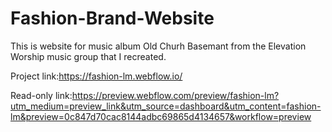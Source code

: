 # Fashion-Brand-Website

This is website for music album Old Churh Basemant from the Elevation Worship music group that I recreated.

Project link:https://fashion-lm.webflow.io/

Read-only link:https://preview.webflow.com/preview/fashion-lm?utm_medium=preview_link&utm_source=dashboard&utm_content=fashion-lm&preview=0c847d70cac8144adbc69865d4134657&workflow=preview
